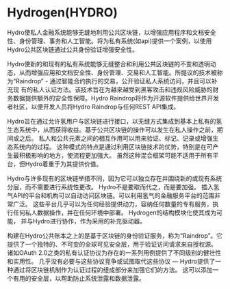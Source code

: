 # 

# Hydrogen(HYDRO)

Hydro使私人金融系统能够无缝地利用公共区块链，以增强应用程序和文档安全性、身份管理、事务和人工智能。将为私有系统(如api)提供一个案例，以使用Hydro公共区块链通过公共身份验证增强安全性。

Hydro使新的和现有的私有系统能够无缝整合和利用公共区块链的不变和透明动态，从而增强应用和文档安全性、身份管理、交易和人工智能。所提议的技术被称为“Raindrop” - 通过智能合约执行的交易，公开验证私人系统访问，并且可以补充现 有的私人认证方法。该技术旨在为越来越受到黑客攻击和违规风险威胁的财务数据提供额外的安全性保障。Hydro Raindrop将作为开源软件提供给世界开发者社区，以便开发人员将Hydro Raindrop与任何REST API集成。

Hydro旨在通过允许氢用户与区块链进行接口，以无缝方式集成到基本上私有的氢生态系统中，从而获得收益。基于公共区块链的操作可以发生在私人操作之前，期间或之后。 私人和公共元素之间的相互作用可以用来验证、标记、记录或增强生态系统内的过程。 这种模式的特点是通过利用区块链技术的优势，特别是在可产生最积极影响的地方，使流程更加强大。 虽然这种混合框架可能不适用于所有平台，但Hydro着重于为其提供价值。

Hydro与许多现有的区块链举措不同，因为它可以独立存在并围绕新的或现有系统分层，而不需要进行系统性更改。 Hydro不是要取而代之，而是要加强。 插入氢气API的平台和机构可以自动访问区块链。可以利用氢气的金融服务平台的范围非常广泛。 这些平台几乎可以为任何经验提供动力，容纳任何数量的专有服务，执行任何私人数据操作，并在任何环境中部署。 Hydrogen的结构模块化使其成为可能， 并与Hydro进行协作，作为采用的补充驱动器。

构建在Hydro公共账本之上的是基于区块链的身份验证服务，称为“Raindrop”。它提供了一个独特的、不可变的全球可见安全层，用于验证访问请求来自授权源。 诸如OAuth 2.0之类的私有认证协议为存在的一系列用例提供了不同级别的健壮性和实用性。 几乎没有必要与这些协议竞争或试图取代这些协议 — Hydro提供了一种通过将区块链机制作为认证过程的组成部分来加强它们的方法。 这可以添加一个有用的安全层，以帮助防止系统泄露和数据泄露。

